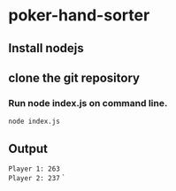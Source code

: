 # poker-hand-sorter
## Install nodejs
## clone the git repository
### Run node index.js on command line.

`node index.js`

## Output
`Player 1: 263` <br />
 `Player 2: 237`
`

